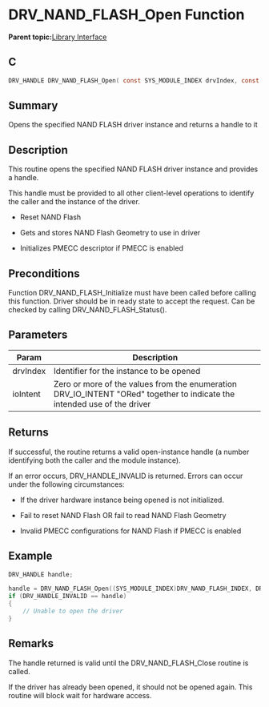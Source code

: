 # DRV\_NAND\_FLASH\_Open Function

**Parent topic:**[Library Interface](GUID-B826AB75-F4E4-4A5B-8189-23C99CCF9936.md)

## C

```c
DRV_HANDLE DRV_NAND_FLASH_Open( const SYS_MODULE_INDEX drvIndex, const DRV_IO_INTENT ioIntent )
```

## Summary

Opens the specified NAND FLASH driver instance and returns a handle to it

## Description

This routine opens the specified NAND FLASH driver instance and provides a handle.

This handle must be provided to all other client-level operations to identify<br />the caller and the instance of the driver.

-   Reset NAND Flash

-   Gets and stores NAND Flash Geometry to use in driver

-   Initializes PMECC descriptor if PMECC is enabled


## Preconditions

Function DRV\_NAND\_FLASH\_Initialize must have been called before calling this function. Driver should be in ready state to accept the request. Can be checked by calling DRV\_NAND\_FLASH\_Status\(\).

## Parameters

|Param|Description|
|-----|-----------|
|drvIndex|Identifier for the instance to be opened|
|ioIntent|Zero or more of the values from the enumeration DRV\_IO\_INTENT "ORed" together to indicate the intended use of the driver|

## Returns

If successful, the routine returns a valid open-instance handle \(a number identifying both the caller and the module instance\).

If an error occurs, DRV\_HANDLE\_INVALID is returned. Errors can occur under the following circumstances:

-   If the driver hardware instance being opened is not initialized.

-   Fail to reset NAND Flash OR fail to read NAND Flash Geometry

-   Invalid PMECC configurations for NAND Flash if PMECC is enabled


## Example

```c
DRV_HANDLE handle;

handle = DRV_NAND_FLASH_Open((SYS_MODULE_INDEX)DRV_NAND_FLASH_INDEX, DRV_IO_INTENT_READWRITE);
if (DRV_HANDLE_INVALID == handle)
{
    // Unable to open the driver
}
```

## Remarks

The handle returned is valid until the DRV\_NAND\_FLASH\_Close routine is called.

If the driver has already been opened, it should not be opened again. This routine will block wait for hardware access.

